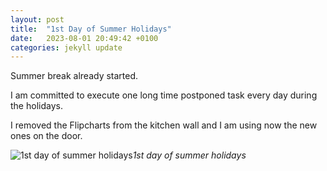 ```yaml
---
layout: post
title:  "1st Day of Summer Holidays"
date:   2023-08-01 20:49:42 +0100
categories: jekyll update
---
```


Summer break already started.  

I am committed to execute one long time postponed task every day during the holidays.  

I removed the Flipcharts from the kitchen wall and I am using now the new ones on the door.  


![1st day of summer holidays](https://lh3.googleusercontent.com/pw/AIL4fc9vTULq_fftrM5qZjV-878Z6WdQz2lyBMASd_glYyuYCkXcJvCTN2tLOMVYQauU_C8h7j11ZhiqVG7qqhLvswV1LZAYXQfPCzAYH3uJ-nHJj5M1m6I=w2400)*1st day of summer holidays*&nbsp;



[jekyll-docs]: https://jekyllrb.com/docs/home
[jekyll-gh]:   https://github.com/jekyll/jekyll
[jekyll-talk]: https://talk.jekyllrb.com/


